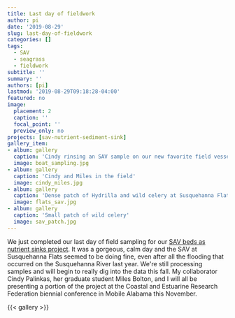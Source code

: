 ```yaml
---
title: Last day of fieldwork
author: pi
date: '2019-08-29'
slug: last-day-of-fieldwork
categories: []
tags:
  - SAV
  - seagrass
  - fieldwork
subtitle: ''
summary: ''
authors: [pi]
lastmod: '2019-08-29T09:18:28-04:00'
featured: no
image: 
  placement: 2
  caption: ''
  focal_point: ''
  preview_only: no
projects: [sav-nutrient-sediment-sink]
gallery_item:
- album: gallery
  caption: 'Cindy rinsing an SAV sample on our new favorite field vessel'
  image: boat_sampling.jpg
- album: gallery
  caption: 'Cindy and Miles in the field'
  image: cindy_miles.jpg
- album: gallery
  caption: 'Dense patch of Hydrilla and wild celery at Susquehanna Flats'
  image: flats_sav.jpg
- album: gallery
  caption: 'Small patch of wild celery'
  image: sav_patch.jpg
---
```

We just completed our last day of field sampling for our [SAV beds as nutrient sinks project](https://gurbisz-coastal-ecology.netlify.com/project/2019-sav-nutrient-sediment-sink/sav-nutrient-sediment-sink/). It was a gorgeous, calm day and the SAV at Susquehanna Flats seemed to be doing fine, even after all the flooding that occurred on the Susquehanna River last year. We're still processing samples and will begin to really dig into the data this fall. My collaborator Cindy Palinkas, her graduate student Miles Bolton, and I will all be presenting a portion of the project at the Coastal and Estuarine Research Federation biennial conference in Mobile Alabama this November. 

{{< gallery >}}
